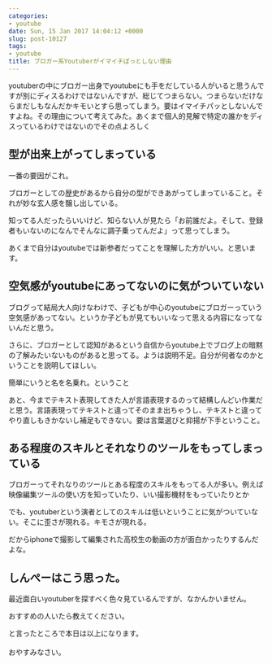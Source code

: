 ```yaml
---
categories:
- youtube
date: Sun, 15 Jan 2017 14:04:12 +0000
slug: post-10127
tags:
- youtube
title: ブロガー系Youtuberがイマイチぱっとしない理由
---
```


youtuberの中にブロガー出身でyoutubeにも手をだしている人がいると思うんですが別にディスるわけではないんですが、総じてつまらない。つまらないだけならまだしもなんだかキモいとすら思ってしまう。要はイマイチパッとしないんですよね。その理由について考えてみた。あくまで個人的見解で特定の誰かをディスっているわけではないのでその点よろしく<!--more--><h2>型が出来上がってしまっている</h2>

一番の要因がこれ。

ブロガーとしての歴史があるから自分の型ができあがってしまっていること。それが妙な玄人感を醸し出している。

知ってる人だったらいいけど、知らない人が見たら「お前誰だよ。そして、登録者もいないのになんでそんなに調子乗ってんだよ」って思ってしまう。

あくまで自分はyoutubeでは新参者だってことを理解した方がいい。と思います。

<h2>空気感がyoutubeにあってないのに気がついていない</h2>

ブログって結局大人向けなわけで、子どもが中心のyoutubeにブロガーっていう空気感があってない。というか子どもが見てもいいなって思える内容になってないんだと思う。

さらに、ブロガーとして認知があるという自信からyoutube上でブログ上の暗黙の了解みたいないものがあると思ってる。ようは説明不足。自分が何者なのかということを説明してほしい。

簡単にいうと名を名乗れ。ということ

あと、今までテキスト表現してきた人が言語表現するのって結構しんどい作業だと思う。言語表現ってテキストと違ってそのまま出ちゃうし、テキストと違ってやり直しもきかないし補足もできない。要は言葉選びと抑揚が下手ということ。

<h2>ある程度のスキルとそれなりのツールをもってしまっている</h2>

ブロガーってそれなりのツールとある程度のスキルをもってる人が多い。例えば映像編集ツールの使い方を知っていたり、いい撮影機材をもっていたりとか

でも、youtuberという演者としてのスキルは低いということに気がついていない。そこに歪さが現れる。キモさが現れる。

だからiphoneで撮影して編集された高校生の動画の方が面白かったりするんだよな。


<h2>しんぺーはこう思った。</h2>

最近面白いyoutuberを探すべく色々見ているんですが、なかんかいません。

おすすめの人いたら教えてください。

と言ったところで本日は以上になります。<br><br>おやすみなさい。
